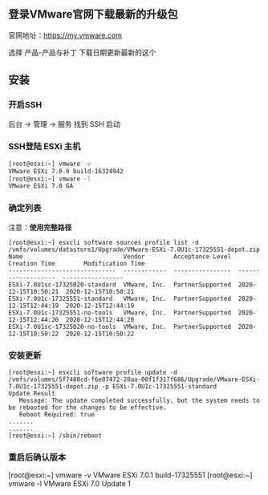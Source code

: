 ## 登录VMware官网下载最新的升级包

官网地址：https://my.vmware.com

选择 产品-产品与补丁
下载日期更新最新的这个

## 安装

### 开启SSH

后台 -> 管理 -> 服务 找到 SSH 启动

### SSH登陆 ESXi 主机
```bash
[root@esxi:~] vmware -v
VMware ESXi 7.0.0 build-16324942
[root@esxi:~] vmware -l
VMware ESXi 7.0 GA
```

### 确定列表

注意：**使用完整路径**
```
[root@esxi:~] esxcli software sources profile list -d /vmfs/volumes/datastore1/Upgrade/VMware-ESXi-7.0U1c-17325551-depot.zip
Name                            Vendor        Acceptance Level  Creation Time        Modification Time
------------------------------  ------------  ----------------  -------------------  -----------------
ESXi-7.0U1sc-17325020-standard  VMware, Inc.  PartnerSupported  2020-12-15T10:50:21  2020-12-15T10:50:21
ESXi-7.0U1c-17325551-standard   VMware, Inc.  PartnerSupported  2020-12-15T12:44:19  2020-12-15T12:44:19
ESXi-7.0U1c-17325551-no-tools   VMware, Inc.  PartnerSupported  2020-12-15T12:44:20  2020-12-15T12:44:20
ESXi-7.0U1sc-17325020-no-tools  VMware, Inc.  PartnerSupported  2020-12-15T10:50:22  2020-12-15T10:50:22
```
### 安装更新
```
[root@esxi:~] esxcli software profile update -d /vmfs/volumes/5f7480cd-f6e07472-20aa-00f1f317f686/Upgrade/VMware-ESXi-7.0U1c-17325551-depot.zip -p ESXi-7.0U1c-17325551-standard
Update Result
   Message: The update completed successfully, but the system needs to be rebooted for the changes to be effective.
   Reboot Required: true
.......
.......
[root@esxi:~] /sbin/reboot
```

### 重启后确认版本

[root@esxi:~] vmware -v
VMware ESXi 7.0.1 build-17325551
[root@esxi:~] vmware -l
VMware ESXi 7.0 Update 1